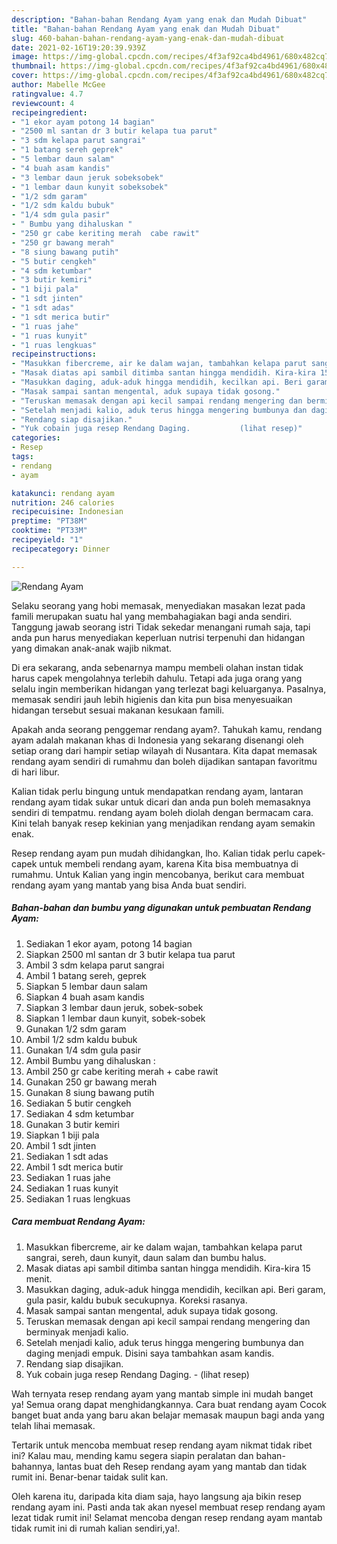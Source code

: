 ```yaml
---
description: "Bahan-bahan Rendang Ayam yang enak dan Mudah Dibuat"
title: "Bahan-bahan Rendang Ayam yang enak dan Mudah Dibuat"
slug: 460-bahan-bahan-rendang-ayam-yang-enak-dan-mudah-dibuat
date: 2021-02-16T19:20:39.939Z
image: https://img-global.cpcdn.com/recipes/4f3af92ca4bd4961/680x482cq70/rendang-ayam-foto-resep-utama.jpg
thumbnail: https://img-global.cpcdn.com/recipes/4f3af92ca4bd4961/680x482cq70/rendang-ayam-foto-resep-utama.jpg
cover: https://img-global.cpcdn.com/recipes/4f3af92ca4bd4961/680x482cq70/rendang-ayam-foto-resep-utama.jpg
author: Mabelle McGee
ratingvalue: 4.7
reviewcount: 4
recipeingredient:
- "1 ekor ayam potong 14 bagian"
- "2500 ml santan dr 3 butir kelapa tua parut"
- "3 sdm kelapa parut sangrai"
- "1 batang sereh geprek"
- "5 lembar daun salam"
- "4 buah asam kandis"
- "3 lembar daun jeruk sobeksobek"
- "1 lembar daun kunyit sobeksobek"
- "1/2 sdm garam"
- "1/2 sdm kaldu bubuk"
- "1/4 sdm gula pasir"
- " Bumbu yang dihaluskan "
- "250 gr cabe keriting merah  cabe rawit"
- "250 gr bawang merah"
- "8 siung bawang putih"
- "5 butir cengkeh"
- "4 sdm ketumbar"
- "3 butir kemiri"
- "1 biji pala"
- "1 sdt jinten"
- "1 sdt adas"
- "1 sdt merica butir"
- "1 ruas jahe"
- "1 ruas kunyit"
- "1 ruas lengkuas"
recipeinstructions:
- "Masukkan fibercreme, air ke dalam wajan, tambahkan kelapa parut sangrai, sereh, daun kunyit, daun salam dan bumbu halus."
- "Masak diatas api sambil ditimba santan hingga mendidih. Kira-kira 15 menit."
- "Masukkan daging, aduk-aduk hingga mendidih, kecilkan api. Beri garam, gula pasir, kaldu bubuk secukupnya. Koreksi rasanya."
- "Masak sampai santan mengental, aduk supaya tidak gosong."
- "Teruskan memasak dengan api kecil sampai rendang mengering dan berminyak menjadi kalio."
- "Setelah menjadi kalio, aduk terus hingga mengering bumbunya dan daging menjadi empuk. Disini saya tambahkan asam kandis."
- "Rendang siap disajikan."
- "Yuk cobain juga resep Rendang Daging.           (lihat resep)"
categories:
- Resep
tags:
- rendang
- ayam

katakunci: rendang ayam 
nutrition: 246 calories
recipecuisine: Indonesian
preptime: "PT38M"
cooktime: "PT33M"
recipeyield: "1"
recipecategory: Dinner

---
```



![Rendang Ayam](https://img-global.cpcdn.com/recipes/4f3af92ca4bd4961/680x482cq70/rendang-ayam-foto-resep-utama.jpg)

Selaku seorang yang hobi memasak, menyediakan masakan lezat pada famili merupakan suatu hal yang membahagiakan bagi anda sendiri. Tanggung jawab seorang istri Tidak sekedar menangani rumah saja, tapi anda pun harus menyediakan keperluan nutrisi terpenuhi dan hidangan yang dimakan anak-anak wajib nikmat.

Di era  sekarang, anda sebenarnya mampu membeli olahan instan tidak harus capek mengolahnya terlebih dahulu. Tetapi ada juga orang yang selalu ingin memberikan hidangan yang terlezat bagi keluarganya. Pasalnya, memasak sendiri jauh lebih higienis dan kita pun bisa menyesuaikan hidangan tersebut sesuai makanan kesukaan famili. 



Apakah anda seorang penggemar rendang ayam?. Tahukah kamu, rendang ayam adalah makanan khas di Indonesia yang sekarang disenangi oleh setiap orang dari hampir setiap wilayah di Nusantara. Kita dapat memasak rendang ayam sendiri di rumahmu dan boleh dijadikan santapan favoritmu di hari libur.

Kalian tidak perlu bingung untuk mendapatkan rendang ayam, lantaran rendang ayam tidak sukar untuk dicari dan anda pun boleh memasaknya sendiri di tempatmu. rendang ayam boleh diolah dengan bermacam cara. Kini telah banyak resep kekinian yang menjadikan rendang ayam semakin enak.

Resep rendang ayam pun mudah dihidangkan, lho. Kalian tidak perlu capek-capek untuk membeli rendang ayam, karena Kita bisa membuatnya di rumahmu. Untuk Kalian yang ingin mencobanya, berikut cara membuat rendang ayam yang mantab yang bisa Anda buat sendiri.

<!--inarticleads1-->

##### Bahan-bahan dan bumbu yang digunakan untuk pembuatan Rendang Ayam:

1. Sediakan 1 ekor ayam, potong 14 bagian
1. Siapkan 2500 ml santan dr 3 butir kelapa tua parut
1. Ambil 3 sdm kelapa parut sangrai
1. Ambil 1 batang sereh, geprek
1. Siapkan 5 lembar daun salam
1. Siapkan 4 buah asam kandis
1. Siapkan 3 lembar daun jeruk, sobek-sobek
1. Siapkan 1 lembar daun kunyit, sobek-sobek
1. Gunakan 1/2 sdm garam
1. Ambil 1/2 sdm kaldu bubuk
1. Gunakan 1/4 sdm gula pasir
1. Ambil  Bumbu yang dihaluskan :
1. Ambil 250 gr cabe keriting merah + cabe rawit
1. Gunakan 250 gr bawang merah
1. Gunakan 8 siung bawang putih
1. Sediakan 5 butir cengkeh
1. Sediakan 4 sdm ketumbar
1. Gunakan 3 butir kemiri
1. Siapkan 1 biji pala
1. Ambil 1 sdt jinten
1. Sediakan 1 sdt adas
1. Ambil 1 sdt merica butir
1. Sediakan 1 ruas jahe
1. Sediakan 1 ruas kunyit
1. Sediakan 1 ruas lengkuas




<!--inarticleads2-->

##### Cara membuat Rendang Ayam:

1. Masukkan fibercreme, air ke dalam wajan, tambahkan kelapa parut sangrai, sereh, daun kunyit, daun salam dan bumbu halus.
1. Masak diatas api sambil ditimba santan hingga mendidih. Kira-kira 15 menit.
1. Masukkan daging, aduk-aduk hingga mendidih, kecilkan api. Beri garam, gula pasir, kaldu bubuk secukupnya. Koreksi rasanya.
1. Masak sampai santan mengental, aduk supaya tidak gosong.
1. Teruskan memasak dengan api kecil sampai rendang mengering dan berminyak menjadi kalio.
1. Setelah menjadi kalio, aduk terus hingga mengering bumbunya dan daging menjadi empuk. Disini saya tambahkan asam kandis.
1. Rendang siap disajikan.
1. Yuk cobain juga resep Rendang Daging. -           (lihat resep)




Wah ternyata resep rendang ayam yang mantab simple ini mudah banget ya! Semua orang dapat menghidangkannya. Cara buat rendang ayam Cocok banget buat anda yang baru akan belajar memasak maupun bagi anda yang telah lihai memasak.

Tertarik untuk mencoba membuat resep rendang ayam nikmat tidak ribet ini? Kalau mau, mending kamu segera siapin peralatan dan bahan-bahannya, lantas buat deh Resep rendang ayam yang mantab dan tidak rumit ini. Benar-benar taidak sulit kan. 

Oleh karena itu, daripada kita diam saja, hayo langsung aja bikin resep rendang ayam ini. Pasti anda tak akan nyesel membuat resep rendang ayam lezat tidak rumit ini! Selamat mencoba dengan resep rendang ayam mantab tidak rumit ini di rumah kalian sendiri,ya!.

